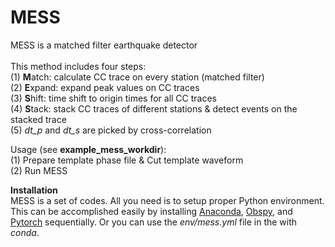 # MESS
MESS is a matched filter earthquake detector <br>
<br>
This method includes four steps: <br>
(1) **M**atch: calculate CC trace on every station (matched filter) <br>
(2) **E**xpand: expand peak values on CC traces <br>
(3) **S**hift: time shift to origin times for all CC traces <br>
(4) **S**tack: stack CC traces of different stations & detect events on the stacked trace <br>
(5) *dt_p* and *dt_s* are picked by cross-correlation 

Usage (see __example_mess_workdir__): <br>
(1) Prepare template phase file & Cut template waveform <br>
(2) Run MESS <br>

**Installation** <br>
MESS is a set of codes. All you need is to setup proper Python environment. This can be accomplished easily by installing [Anaconda](https://www.anaconda.com/products/individual#Downloads), [Obspy](https://github.com/obspy/obspy/wiki/Installation-via-Anaconda), and [Pytorch](https://pytorch.org/) sequentially. Or you can use the *env/mess.yml* file in the with *conda*. 
